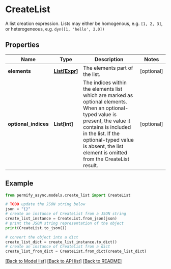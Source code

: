 # CreateList

A list creation expression.  Lists may either be homogenous, e.g. `[1, 2, 3]`, or heterogeneous, e.g. `dyn([1, 'hello', 2.0])`

## Properties

Name | Type | Description | Notes
------------ | ------------- | ------------- | -------------
**elements** | [**List[Expr]**](Expr.md) | The elements part of the list. | [optional] 
**optional_indices** | **List[int]** | The indices within the elements list which are marked as optional elements.  When an optional-typed value is present, the value it contains is included in the list. If the optional-typed value is absent, the list element is omitted from the CreateList result. | [optional] 

## Example

```python
from permify_async.models.create_list import CreateList

# TODO update the JSON string below
json = "{}"
# create an instance of CreateList from a JSON string
create_list_instance = CreateList.from_json(json)
# print the JSON string representation of the object
print(CreateList.to_json())

# convert the object into a dict
create_list_dict = create_list_instance.to_dict()
# create an instance of CreateList from a dict
create_list_from_dict = CreateList.from_dict(create_list_dict)
```
[[Back to Model list]](../README.md#documentation-for-models) [[Back to API list]](../README.md#documentation-for-api-endpoints) [[Back to README]](../README.md)


